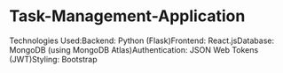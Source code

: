 # Task-Management-Application
Technologies Used:Backend: Python (Flask)Frontend: React.jsDatabase: MongoDB (using MongoDB Atlas)Authentication: JSON Web Tokens (JWT)Styling: Bootstrap
